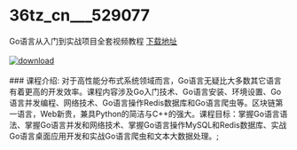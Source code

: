# 36tz_cn___529077
Go语言从入门到实战项目全套视频教程
[下载地址](http://www.36tz.cn/article/529077 "下载地址")
<br/></br>[![download](http://36tz.cn/muke_img/2019_11_356-92-300x226.jpg "下载地址")](http://www.36tz.cn/article/529077 "下载地址")
<br/></br>### 课程介绍:
对于高性能分布式系统领域而言，Go语言无疑比大多数其它语言有着更高的开发效率。课程内容涉及Go入门技术、Go语言安装、环境设置、Go语言并发编程、网络技术、Go语言操作Redis数据库和Go语言爬虫等。区块链第一语言，Web新贵，兼具Python的简洁与C++的强大。课程目标：掌握Go语言语法、掌握Go语言并发和网络技术、掌握Go语言操作MySQL和Redis数据库、实战Go语言桌面应用开发和实战Go语言爬虫和文本大数据处理。;


